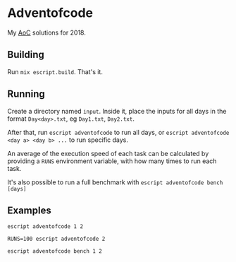 # Adventofcode

My [AoC](https://adventofcode.com) solutions for 2018.

## Building

Run `mix escript.build`. That's it.

## Running

Create a directory named `input`. Inside it, place the inputs for all days in the format
`Day<day>.txt`, eg `Day1.txt`, `Day2.txt`.

After that, run `escript adventofcode` to run all days, or `escript adventofcode <day a> <day b> ...`
to run specific days.

An average of the execution speed of each task can be calculated by providing a `RUNS` environment variable,
with how many times to run each task.

It's also possible to run a full benchmark with `escript adventofcode bench [days]`

## Examples

```
escript adventofcode 1 2
```

```
RUNS=100 escript adventofcode 2
```

```
escript adventofcode bench 1 2
```
